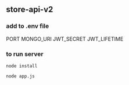 ## store-api-v2

### add to .env file
PORT
MONGO_URI
JWT_SECRET
JWT_LIFETIME

### to run server
	node install

	node app.js
